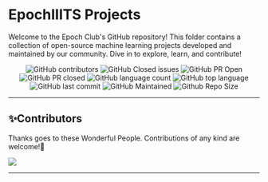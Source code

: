 # EpochIIITS Projects 
Welcome to the Epoch Club's GitHub repository! This folder contains a collection of open-source machine learning projects developed and maintained by our community. Dive in to explore, learn, and contribute!

<div align="center">

![GitHub contributors](https://img.shields.io/github/contributors/epochiiits/Epoch-DL-Publications?style=for-the-badge&color=blue)
![GitHub Closed issues](https://img.shields.io/github/issues-closed-raw/epochiiits/Epoch-DL-Publications?style=for-the-badge&color=brightgreen)
![GitHub PR Open](https://img.shields.io/github/issues-pr/epochiiits/Epoch-DL-Publications?style=for-the-badge&color=aqua)
![GitHub PR closed](https://img.shields.io/github/issues-pr-closed-raw/epochiiits/Epoch-DL-Publications?style=for-the-badge&color=blue)
![GitHub language count](https://img.shields.io/github/languages/count/epochiiits/Epoch-DL-Publications?style=for-the-badge&color=brightgreen)
![GitHub top language](https://img.shields.io/github/languages/top/epochiiits/Epoch-DL-Publications?style=for-the-badge&color=aqua)
![GitHub last commit](https://img.shields.io/github/last-commit/epochiiits/Epoch-DL-Publications?style=for-the-badge&color=blue)
![GitHub Maintained](https://img.shields.io/badge/Maintained%3F-yes-brightgreen.svg?style=for-the-badge)
![Github Repo Size](https://img.shields.io/github/repo-size/epochiiits/Epoch-DL-Publications?style=for-the-badge&color=aqua)

</div>

****************************************************************
<h2>✨Contributors</h2>   

Thanks goes to these Wonderful People. Contributions of any kind are welcome!🚀 

<a href="https://github.com/epochiiits/Epoch-DL-Publications/graphs/contributors">
  <img src="https://contrib.rocks/image?repo=epochiiits/Publications" />
</a>

**************************************************************

